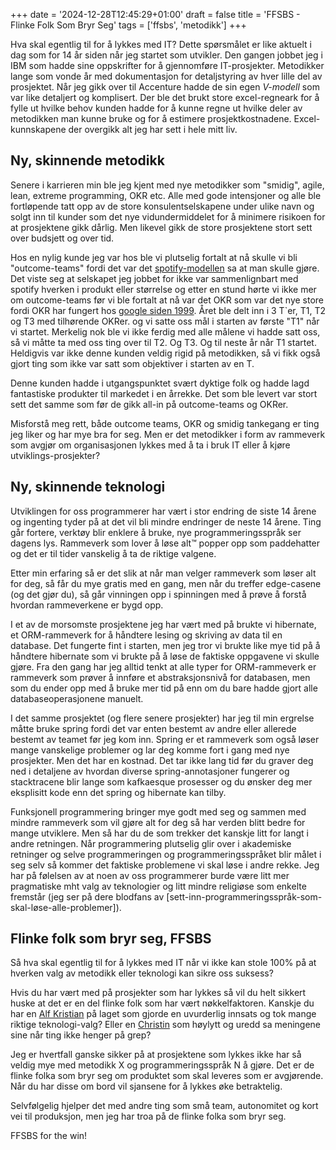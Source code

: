 +++
date = '2024-12-28T12:45:29+01:00'
draft = false
title = 'FFSBS - Flinke Folk Som Bryr Seg'
tags = ['ffsbs', 'metodikk']
+++

Hva skal egentlig til for å lykkes med IT? Dette spørsmålet er like aktuelt
i dag som for 14 år siden når jeg startet som utvikler. Den gangen jobbet jeg
i IBM som hadde sine oppskrifter for å gjennomføre IT-prosjekter. Metodikker lange som
vonde år med dokumentasjon for detaljstyring av hver lille del av prosjektet. Når jeg gikk over
til Accenture hadde de sin egen _V-modell_ som var like detaljert og komplisert. Der ble
det brukt store excel-regneark for å fylle ut hvilke behov kunden hadde for å kunne
regne ut hvilke deler av metodikken man kunne bruke og for å estimere prosjektkostnadene.
Excel-kunnskapene der overgikk alt jeg har sett i hele mitt liv.


## Ny, skinnende metodikk

Senere i karrieren min ble jeg kjent med nye metodikker som "smidig", agile, lean,
extreme programming, OKR etc. Alle med gode intensjoner og alle ble fortløpende tatt opp av de store
konsulentselskapene under ulike navn og solgt inn til kunder som det nye vidundermiddelet for å minimere
risikoen for at prosjektene gikk dårlig. Men likevel gikk de store prosjektene stort sett
over budsjett og over tid.

Hos en nylig kunde jeg var hos ble vi plutselig fortalt at nå skulle vi bli "outcome-teams" fordi
det var det [spotify-modellen](https://www.atlassian.com/agile/agile-at-scale/spotify) sa at man skulle gjøre. Det
viste seg at selskapet jeg jobbet for ikke var sammenlignbart med spotify hverken i produkt eller størrelse og etter
en stund hørte vi ikke mer om outcome-teams før vi ble fortalt at nå var det OKR som var det nye store fordi OKR har
fungert hos [google siden 1999](https://www.whatmatters.com/resources/google-okr-playbook). Året ble delt inn i 3 T`er, T1, T2 og T3 med tilhørende OKRer.
og vi satte oss mål i starten av første "T1" når vi startet. Merkelig nok ble vi ikke ferdig med alle målene vi
hadde satt oss, så vi måtte ta med oss ting over til T2. Og T3. Og til neste år når T1 startet. Heldigvis var ikke
denne kunden veldig rigid på metodikken, så vi fikk også gjort ting som ikke var satt som objektiver i starten av en T.

Denne kunden hadde i utgangspunktet svært dyktige folk og hadde lagd fantastiske produkter til markedet i en årrekke.
Det som ble levert var stort sett det samme som før de gikk all-in på outcome-teams og OKRer.

Misforstå meg rett, både outcome teams, OKR og smidig tankegang er ting jeg liker og har mye bra for seg.
Men er det metodikker i form av rammeverk som avgjør om organisasjonen lykkes med å ta i bruk IT eller å kjøre
utviklings-prosjekter?

## Ny, skinnende teknologi

Utviklingen for oss programmerer har vært i stor endring de siste 14 årene og ingenting tyder på at det vil bli mindre
endringer de neste 14 årene. Ting går fortere, verktøy blir enklere å bruke, nye programmeringsspråk ser dagens lys.
Rammeverk som lover å løse alt™ popper opp som paddehatter og det er til tider vanskelig å ta de riktige valgene.

Etter min erfaring så er det slik at når man velger rammeverk som løser alt for deg, så får du mye gratis med en gang, men
når du treffer edge-casene (og det gjør du), så går vinningen opp i spinningen med å prøve å forstå hvordan rammeverkene er
bygd opp.

I et av de morsomste prosjektene jeg har vært med på brukte vi hibernate, et ORM-rammeverk for å håndtere lesing og skriving av
data til en database. Det fungerte fint i starten, men jeg tror vi brukte like mye tid på å håndtere hibernate som vi brukte
på å løse de faktiske oppgavene vi skulle gjøre. Fra den gang har jeg alltid tenkt at alle typer for ORM-rammeverk er
rammeverk som prøver å innføre et abstraksjonsnivå for databasen, men som du ender opp med å bruke mer tid på enn
om du bare hadde gjort alle databaseoperasjonene manuelt.

I det samme prosjektet (og flere senere prosjekter) har jeg til min ergrelse måtte bruke spring fordi det var enten
bestemt av andre eller allerede bestemt av teamet før jeg kom inn. Spring er et rammeverk som også løser mange
vanskelige problemer og lar deg komme fort i gang med nye prosjekter. Men det har en kostnad. Det tar ikke lang
tid før du graver deg ned i detaljene av hvordan diverse spring-annotasjoner fungerer og stacktracene blir lange som
kafkaesque prosesser og du ønsker deg mer eksplisitt kode enn det spring og hibernate kan tilby.

Funksjonell programmering bringer mye godt med seg og sammen med mindre rammeverk som vil gjøre alt for deg så har verden
blitt bedre for mange utviklere. Men så har du de som trekker det kanskje litt for langt i andre retningen. Når
programmering plutselig glir over i akademiske retninger og selve programmeringen og programmeringsspråket
blir målet i seg selv så kommer det faktiske problemene vi skal løse i andre rekke. Jeg har på følelsen av at
noen av oss programmerer burde være litt mer pragmatiske mht valg av teknologier og litt mindre religiøse
som enkelte fremstår (jeg ser på dere blodfans av [sett-inn-programmeringsspråk-som-skal-løse-alle-problemer]).

## Flinke folk som bryr seg, FFSBS

Så hva skal egentlig til for å lykkes med IT når vi ikke kan stole 100% på at hverken valg av metodikk eller teknologi
kan sikre oss suksess?

Hvis du har vært med på prosjekter som har lykkes så vil du helt sikkert huske at det er en del flinke folk
som har vært nøkkelfaktoren. Kanskje du har en [Alf Kristian](https://www.kodemaker.no/alf-kristian/) på laget
som gjorde en uvurderlig innsats og tok mange riktige teknologi-valg? Eller en [Christin](https://www.kodemaker.no/christin/)
som høylytt og uredd sa meningene sine når ting ikke henger på grep?

Jeg er hvertfall ganske sikker på at prosjektene som lykkes ikke har så veldig mye med metodikk X og programmeringsspråk N
å gjøre. Det er de flinke folka som bryr seg om produktet som skal leveres som er avgjørende. Når du har disse
om bord vil sjansene for å lykkes øke betraktelig.

Selvfølgelig hjelper det med andre ting som små team, autonomitet og kort vei til produksjon, men jeg har troa på de flinke folka som bryr seg.

FFSBS for the win!
